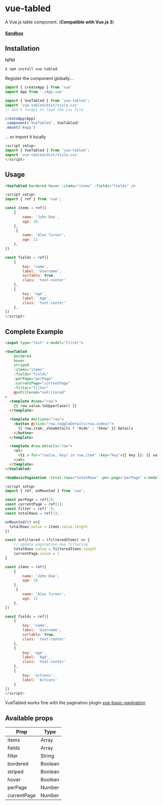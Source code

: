 # vue-tabled
A Vue.js table component. (**Compatible with Vue.js 3**)

#### [Sandbox](https://codesandbox.io/p/sandbox/vue-tabled-and-vue-pagination-f4l5x3?file=%2Fsrc%2FApp.vue "Sandbox")

## Installation
NPM
```bash
$ npm install vue-tabled
``` 

Register the component globally...
```js
import { createApp } from 'vue'
import App from './App.vue'

import { VueTabled } from 'vue-tabled';
import 'vue-tabled/dist/style.css'
// don't forget to load the css file

createApp(App)
.component('VueTabled', VueTabled)
.mount('#app')
``` 

... or import it locally
```js
<script setup>
import { VueTabled } from 'vue-tabled';
import 'vue-tabled/dist/style.css'
</script>
``` 

## Usage
```html
<VueTabled bordered hover :items="items" :fields="fields" />
```
```js
<script setup>
import { ref } from 'vue';

const items = ref([
    {
        name: 'John Doe',
        age: 10
    },
     {
        name: 'Alex Turner',
        age: 12
    },
])

const fields = ref([
    {
        key: 'name',
        label: 'Username',
        sortable: true,
        class: 'text-center'
    },
    {
        key: 'age',
        label: 'Age',
        class: 'text-center'
    },
])
</script>
```

## Complete Example
```html
<input type="text" v-model="filter">

<VueTabled
    bordered
    hover
    striped
    :items="items"
    :fields="fields"
    :perPage="perPage"
    :currentPage="currentPage"
    :filter="filter"
    @onFiltered="onFiltered"
>
  <template #name="row">
    {{ row.value.toUpperCase() }}
  </template>

  <template #actions="row">
    <button @click="row.toggleDetails(row.index)">
      {{ row.item._showDetails ? 'Hide' : 'Show' }} Details
    </button>
  </template>

  <template #row-details="row">
    <ul>
      <li v-for="(value, key) in row.item" :key="key">{{ key }}: {{ value }}</li>
    </ul>
  </template>
</VueTabled>

<VueBasicPagination :total-rows="totalRows" :per-page="perPage" v-model="currentPage" />
```
```js
<script setup>
import { ref, onMounted } from 'vue';

const perPage = ref(2);
const currentPage = ref(1);
const filter = ref('');
const totalRows = ref(1);

onMounted(() =>{
  totalRows.value = items.value.length
})

const onFiltered = (filteredItems) => {
    // update pagination due filtering
    totalRows.value = filteredItems.length
    currentPage.value = 1
}

const items = ref([
    {
        name: 'John Doe',
        age: 10
    },
     {
        name: 'Alex Turner',
        age: 12
    },
])

const fields = ref([
	{
		key: 'name',
		label: 'Username',
		sortable: true,
		class: 'text-center'
	},
	{
		key: 'age',
		label: 'Age',
		class: 'text-center'
	},
	{
		key: 'actions',
		label: 'Actions'
	}
])
</script>
```
VueTabled works fine with the pagination plugin [vue-basic-pagination](https://github.com/ovictorpereira/vue-basic-pagination)


## Available props

| Prop        | Type             |   
|-------------|------------------|
| items       | Array           |                                       
| fields      | Array           |                                    
| filter      | String           |               
| bordered      | Boolean           | 
| striped      | Boolean           |     
| hover      | Boolean           |    
| perPage      | Number           |    
| currentPage      | Number           |    